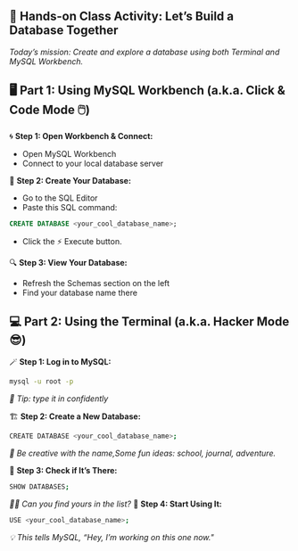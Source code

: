 ## 🎯 Hands-on Class Activity: Let’s Build a Database Together
_Today’s mission: Create and explore a database using both Terminal and MySQL Workbench._

## 🖥️ Part 1: Using MySQL Workbench (a.k.a. Click & Code Mode 🖱️)

 🌀 **Step 1: Open Workbench & Connect:**
   - Open MySQL Workbench
   - Connect to your local database server

🧱 **Step 2: Create Your Database:**
  - Go to the SQL Editor
  - Paste this SQL command:
     
```sql
CREATE DATABASE <your_cool_database_name>;
```
- Click the ⚡ Execute button.

🔍 **Step 3: View Your Database:**
   - Refresh the Schemas section on the left
   - Find your database name there

## 💻 Part 2: Using the Terminal (a.k.a. Hacker Mode 😎)

🪄 **Step 1: Log in to MySQL:**
```bash
mysql -u root -p
```
_📌 Tip: type it in confidently_

🏗️ **Step 2: Create a New Database:**
```bash
CREATE DATABASE <your_cool_database_name>;
```
_🎉 Be creative with the name,Some fun ideas: school, journal, adventure._

👀 **Step 3: Check if It’s There:**
```bash
SHOW DATABASES;
```
_🕵️‍♂️ Can you find yours in the list?_
🎯 **Step 4: Start Using It:**
```bash
USE <your_cool_database_name>;
```
_💡 This tells MySQL, “Hey, I’m working on this one now."_
